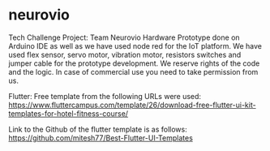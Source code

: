 # neurovio
Tech Challenge Project: Team Neurovio
Hardware Prototype done on Arduino IDE as well as we have used node red for the IoT platform.
We have used flex sensor, servo motor, vibration motor, resistors switches and jumper cable for the prototype development.
We reserve rights of the code and the logic. In case of commercial use you need to take permission from us.

Flutter:
Free template from the following URLs were used:
https://www.fluttercampus.com/template/26/download-free-flutter-ui-kit-templates-for-hotel-fitness-course/

Link to the Github of the flutter template is as follows:
https://github.com/mitesh77/Best-Flutter-UI-Templates
